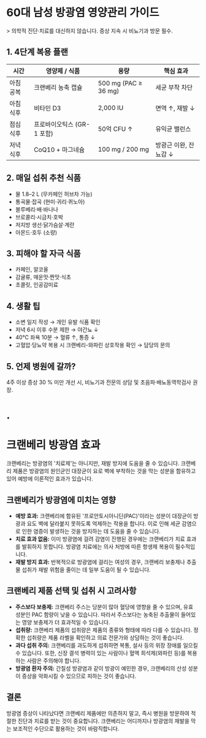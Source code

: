 # 60대 남성 방광염 영양관리 가이드

&gt; 의학적 진단·치료를 대신하지 않습니다. 증상 지속 시 비뇨기과 방문 필수.

## 1. 4단계 복용 플랜
| 시간 | 영양제 / 식품 | 용량 | 핵심 효과 |
|------|---------------|------|-----------|
| 아침 공복 | 크랜베리 농축 캡슐 | 500 mg (PAC ≥ 36 mg) | 세균 부착 차단 |
| 아침 식후 | 비타민 D3 | 2,000 IU | 면역 ↑, 재발 ↓ |
| 점심 식후 | 프로바이오틱스 (GR-1 포함) | 50억 CFU ↑ | 유익균 밸런스 |
| 저녁 식후 | CoQ10 + 마그네슘 | 100 mg / 200 mg | 방광근 이완, 잔뇨감 ↓ |

## 2. 매일 섭취 추천 식품
- 물 1.8–2 L (무카페인 허브차 가능)
- 통곡물·잡곡 (현미·귀리·퀴노아)
- 블루베리·배·바나나
- 브로콜리·시금치·호박
- 저지방 생선·닭가슴살·계란
- 아몬드·호두 (소량)

## 3. 피해야 할 자극 식품
- 카페인, 알코올
- 감귤류, 매운맛·짠맛·식초
- 초콜릿, 인공감미료

## 4. 생활 팁
- 소변 일지 작성 → 개인 유발 식품 확인
- 저녁 6시 이후 수분 제한 → 야간뇨 ↓
- 40℃ 좌욕 10분 → 혈류 ↑, 통증 ↓
- 고혈압·당뇨약 복용 시 크랜베리-와파린 상호작용 확인 → 담당의 문의

## 5. 언제 병원에 갈까?
4주 이상 증상 30 % 미만 개선 시, 비뇨기과 전문의 상담 및 초음파·배뇨동역학검사 권장.

# .
# 크랜베리 방광염 효과
크랜베리는 방광염의 '치료제'는 아니지만, 재발 방지에 도움을 줄 수 있습니다. 크랜베리 제품은 방광염의 원인균인 대장균이 요로 벽에 부착하는 것을 막는 성분을 함유하고 있어 예방에 이론적인 효과가 있습니다. 

## 크랜베리가 방광염에 미치는 영향
- __예방 효과:__ 크랜베리에 함유된 '프로안토시아니딘(PAC)'이라는 성분이 대장균이 방광과 요도 벽에 달라붙지 못하도록 억제하는 작용을 합니다. 이로 인해 세균 감염으로 인한 염증이 발생하는 것을 방지하는 데 도움을 줄 수 있습니다.
- __치료 효과 없음:__ 이미 방광염에 걸려 감염이 진행된 경우에는 크랜베리가 치료 효과를 발휘하지 못합니다. 방광염 치료에는 의사 처방에 따른 항생제 복용이 필수적입니다.
- __재발 방지 효과:__ 반복적으로 방광염에 걸리는 여성의 경우, 크랜베리 보충제나 추출물 섭취가 재발 위험을 줄이는 데 일부 도움이 될 수 있습니다. 
## 크랜베리 제품 선택 및 섭취 시 고려사항
- __주스보다 보충제:__ 크랜베리 주스는 당분이 많아 혈당에 영향을 줄 수 있으며, 유효 성분인 PAC 함량이 낮을 수 있습니다. 따라서 주스보다는 농축된 추출물이 들어있는 영양 보충제가 더 효과적일 수 있습니다.
- __섭취량:__ 크랜베리 제품의 섭취량은 제품의 종류와 형태에 따라 다를 수 있습니다. 정확한 섭취량은 제품 라벨을 확인하고 의료 전문가와 상담하는 것이 좋습니다.
- __과다 섭취 주의:__ 크랜베리를 과도하게 섭취하면 복통, 설사 등의 위장 장애를 일으킬 수 있습니다. 또한, 신장 결석 병력이 있는 사람이나 혈액 희석제(와파린 등)를 복용하는 사람은 주의해야 합니다.
- __방광염 환자 주의:__ 간질성 방광염과 같이 방광이 예민한 경우, 크랜베리의 산성 성분이 증상을 악화시킬 수 있으므로 피하는 것이 좋습니다. 
## 결론
방광염 증상이 나타났다면 크랜베리 제품에만 의존하지 말고, 즉시 병원을 방문하여 적절한 진단과 치료를 받는 것이 중요합니다. 크랜베리는 어디까지나 방광염의 재발을 막는 보조적인 수단으로 활용하는 것이 바람직합니다. 
